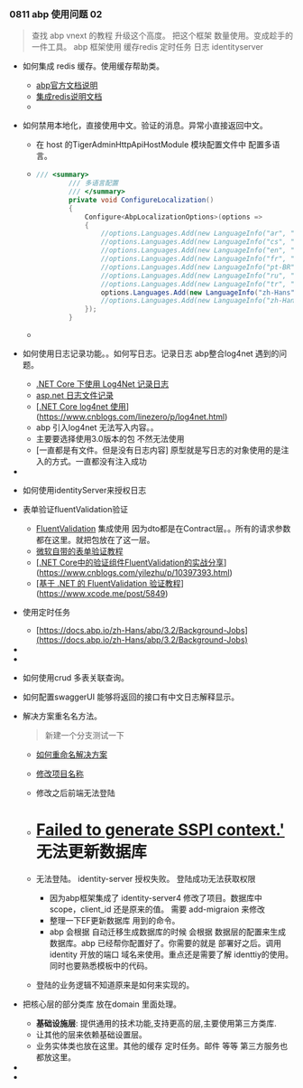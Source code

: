 ### 0811 abp 使用问题 02

> 查找 abp vnext 的教程 升级这个高度。 把这个框架 数量使用。变成趁手的一件工具。 abp 框架使用 缓存redis 定时任务 日志 identityserver

- 如何集成 redis 缓存。使用缓存帮助类。

  - [abp官方文档说明](https://docs.abp.io/zh-Hans/abp/3.2/Caching)
  - [集成redis说明文档](https://mp.weixin.qq.com/s/fTqDnwVUgqKnwz21AsETGA)
  - 

- 如何禁用本地化，直接使用中文。验证的消息。异常小直接返回中文。

  - 在 host 的TigerAdminHttpApiHostModule 模块配置文件中 配置多语言。

  - ```C#
    /// <summary>
            /// 多语言配置
            /// </summary>
            private void ConfigureLocalization()
            {
                Configure<AbpLocalizationOptions>(options =>
                {
                    //options.Languages.Add(new LanguageInfo("ar", "ar", "العربية"));
                    //options.Languages.Add(new LanguageInfo("cs", "cs", "Čeština"));
                    //options.Languages.Add(new LanguageInfo("en", "en", "English"));
                    //options.Languages.Add(new LanguageInfo("fr", "fr", "Français"));
                    //options.Languages.Add(new LanguageInfo("pt-BR", "pt-BR", "Português"));
                    //options.Languages.Add(new LanguageInfo("ru", "ru", "Русский"));
                    //options.Languages.Add(new LanguageInfo("tr", "tr", "Türkçe"));
                    options.Languages.Add(new LanguageInfo("zh-Hans", "zh-Hans", "简体中文"));
                    //options.Languages.Add(new LanguageInfo("zh-Hant", "zh-Hant", "繁體中文"));
                });
            }
    ```

  - 

- 如何使用日志记录功能。。如何写日志。记录日志 abp整合log4net 遇到的问题。

  - [.NET Core 下使用 Log4Net 记录日志](https://www.cnblogs.com/meowv/p/13718979.html)
  - [asp.net 日志文件记录](https://www.cnblogs.com/xbzhu/p/13033573.html)
  - [[.NET Core log4net 使用](https://www.cnblogs.com/linezero/p/log4net.html)](https://www.cnblogs.com/linezero/p/log4net.html)
  - abp 引入log4net 无法写入内容。。
  - 主要要选择使用3.0版本的包 不然无法使用
  - [一直都是有文件。但是没有日志内容] 原型就是写日志的对象使用的是注入的方式。一直都没有注入成功

- 

- 如何使用identityServer来授权日志

- 表单验证fluentValidation验证

  - [FluentValidation](https://docs.abp.io/en/abp/3.2/FluentValidation)  集成使用 因为dto都是在Contract层。。所有的请求参数都在这里。就把包放在了这一层。
  - [微软自带的表单验证教程](https://docs.microsoft.com/zh-cn/aspnet/core/mvc/models/validation?view=aspnetcore-5.0)
  - [[.NET Core中的验证组件FluentValidation的实战分享](https://www.cnblogs.com/yilezhu/p/10397393.html)](https://www.cnblogs.com/yilezhu/p/10397393.html)
  - [[基于 .NET 的 FluentValidation 验证教程](https://www.xcode.me/post/5849#)](https://www.xcode.me/post/5849)

- 使用定时任务

  - [https://docs.abp.io/zh-Hans/abp/3.2/Background-Jobs](https://docs.abp.io/zh-Hans/abp/3.2/Background-Jobs)

- 

- 

- 如何使用crud 多表关联查询。

- 如何配置swaggerUI 能够将返回的接口有中文日志解释显示。

- 解决方案重名名方法。

  > 新建一个分支测试一下

  - [如何重命名解决方案](https://qastack.cn/programming/2043618/proper-way-to-rename-solution-and-directories-in-visual-studio)

  - [修改项目名称](https://blog.csdn.net/wml00000/article/details/104209106)

  - 修改之后前端无法登陆

  - # [Failed to generate SSPI context.'](https://stackoverflow.com/questions/49031082/c-sharp-system-data-sqlclient-sqlexception-failed-to-generate-sspi-context)  无法更新数据库

  - 无法登陆。 identity-server 授权失败。 登陆成功无法获取权限

    - 因为abp框架集成了 identity-server4 修改了项目。数据库中 scope，client_id 还是原来的值。 需要 add-migraion 来修改
    - 整理一下EF更新数据库 用到的命令。
    - abp 会根据 自动迁移生成数据库的时候 会根据 数据层的配置来生成数据库。abp 已经帮你配置好了。你需要的就是 部署好之后。调用identity 开放的端口 域名来使用。重点还是需要了解 identtiy的使用。 同时也要熟悉模板中的代码。

  - 登陆的业务逻辑不知道原来是如何来实现的。

- 把核心层的部分类库 放在domain 里面处理。

  - **基础设施层**: 提供通用的技术功能,支持更高的层,主要使用第三方类库.
  - 让其他的层来依赖基础设置层。
  - 业务实体类也放在这里。其他的缓存 定时任务。邮件 等等 第三方服务也都放这里。

- 

- 